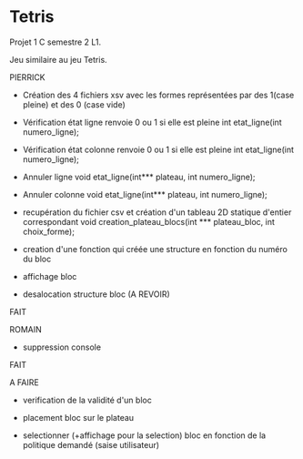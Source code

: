 # Tetris

Projet 1 C semestre 2 L1. 

Jeu similaire au jeu Tetris.


PIERRICK
-    Création des 4 fichiers xsv avec les formes représentées par des 1(case pleine) et des 0 (case vide)

-    Vérification état ligne renvoie 0 ou 1 si elle est pleine
int etat_ligne(int numero_ligne);

-    Vérification état colonne renvoie 0 ou 1 si elle est pleine
int etat_ligne(int numero_ligne);

-    Annuler ligne 
void etat_ligne(int*** plateau, int numero_ligne);

-    Annuler colonne
void etat_ligne(int*** plateau, int numero_ligne);

-    recupération du fichier csv et création d'un tableau 2D statique d'entier correspondant
void creation_plateau_blocs(int *** plateau_bloc, int choix_forme);

-   creation d'une fonction qui créée une structure en fonction du numéro du bloc

- affichage bloc

- desalocation structure bloc (A REVOIR)

FAIT



ROMAIN
-    suppression console

FAIT








A FAIRE
- verification de la validité d'un bloc

- placement bloc sur le plateau

- selectionner (+affichage pour la selection) bloc en fonction de la politique demandé (saise utilisateur)

